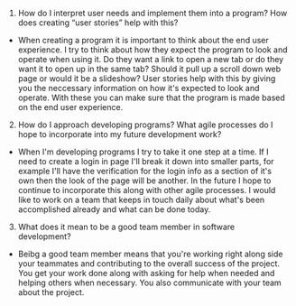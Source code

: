 1. How do I interpret user needs and implement them into a program? How does creating “user stories” help with this?

  - When creating a program it is important to think about the end user experience. I try to think about how they expect the program to look and operate when using it.       Do they want a link to open a new tab or do they want it to open up in the same tab? Should it pull up a scroll down web page or would it be a slideshow? User           stories help with this by giving you the neccessary information on how it's expected to look and operate. With these you can make sure that the program is made based     on the end user experience.
  
2. How do I approach developing programs? What agile processes do I hope to incorporate into my future development work?

  - When I'm developing programs I try to take it one step at a time. If I need to create a login in page I'll break it down into smaller parts, for example I'll have the verification for the login info as a section of it's own then the look of the page will be another. In the future I hope to continue to incorporate this along with other agile processes. I would like to work on a team that keeps in touch daily about what's been accomplished already and what can be done today. 
  
  3. What does it mean to be a good team member in software development?
  
  - Beibg a good team member means that you're working right along side your teammates and contributing to the overall success of the project. You get your work done along with asking for help when needed and  helping others when necessary. You also communicate with your team about the project. 
